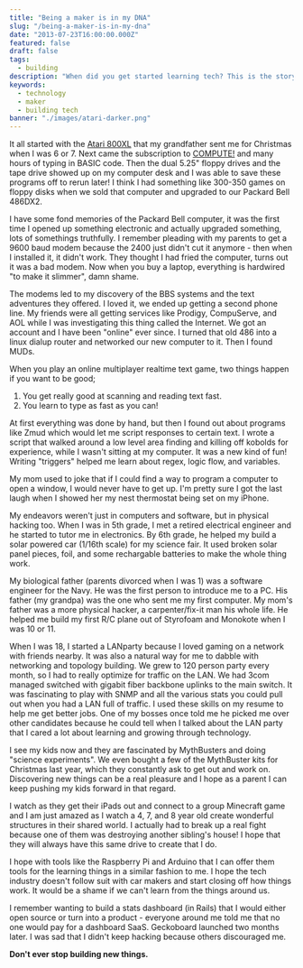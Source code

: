 ```yaml
---
title: "Being a maker is in my DNA"
slug: "/being-a-maker-is-in-my-dna"
date: "2013-07-23T16:00:00.000Z"
featured: false
draft: false
tags:
  - building
description: "When did you get started learning tech? This is the story of how I got started"
keywords:
  - technology
  - maker
  - building tech
banner: "./images/atari-darker.png"
---
```


It all started with the [Atari 800XL](http://www.atarimuseum.com/computers/8BITS/XL/800xl/800xl.htm) that my grandfather sent me for Christmas when I was 6 or 7. Next came the subscription to [COMPUTE!](http://en.wikipedia.org/wiki/COMPUTE!) and many hours of typing in BASIC code. Then the dual 5.25" floppy drives and the tape drive showed up on my computer desk and I was able to save these programs off to rerun later! I think I had something like 300-350 games on floppy disks when we sold that computer and upgraded to our Packard Bell 486DX2. 

I have some fond memories of the Packard Bell computer, it was the first time I opened up something electronic and actually upgraded something, lots of somethings truthfully. I remember pleading with my parents to get a 9600 baud modem because the 2400 just didn't cut it anymore - then when I installed it, it didn't work. They thought I had fried the computer, turns out it was a bad modem. Now when you buy a laptop, everything is hardwired "to make it slimmer", damn shame.

The modems led to my discovery of the BBS systems and the text adventures they offered. I loved it, we ended up getting a second phone line. My friends were all getting services like Prodigy, CompuServe, and AOL while I was investigating this thing called the Internet. We got an account and I have been "online" ever since. I turned that old 486 into a linux dialup router and networked our new computer to it. Then I found MUDs.

When you play an online multiplayer realtime text game, two things happen if you want to be good;

1. You get really good at scanning and reading text fast.
2. You learn to type as fast as you can!

At first everything was done by hand, but then I found out about programs like Zmud which would let me script responses to certain text.  I wrote a script that walked around a low level area finding and killing off kobolds for experience, while I wasn't sitting at my computer. It was a new kind of fun! Writing "triggers" helped me learn about regex, logic flow, and variables.

My mom used to joke that if I could find a way to program a computer to open a window, I would never have to get up.  I'm pretty sure I got the last laugh when I showed her my nest thermostat being set on my iPhone.

My endeavors weren't just in computers and software, but in physical hacking too. When I was in 5th grade, I met a retired electrical engineer and he started to tutor me in electronics.  By 6th grade, he helped my build a solar powered car (1/16th scale) for my science fair. It used broken solar panel pieces, foil, and some rechargable batteries to make the whole thing work.

My biological father (parents divorced when I was 1) was a software engineer for the Navy. He was the first person to introduce me to a PC. His father (my grandpa) was the one who sent me my first computer. My mom's father was a more physical hacker, a carpenter/fix-it man his whole life. He helped me build my first R/C plane out of Styrofoam and Monokote when I was 10 or 11.

When I was 18, I started a LANparty because I loved gaming on a network with friends nearby. It was also a natural way for me to dabble with networking and topology building. We grew to 120 person party every month, so I had to really optimize for traffic on the LAN. We had 3com managed switched with gigabit fiber backbone uplinks to the main switch. It was fascinating to play with SNMP and all the various stats you could pull out when you had a LAN full of traffic. I used these skills on my resume to help me get better jobs. One of my bosses once told me he picked me over other candidates because he could tell when I talked about the LAN party that I cared a lot about learning and growing through technology.

I see my kids now and they are fascinated by MythBusters and doing "science experiments". We even bought a few of the MythBuster kits for Christmas last year, which they constantly ask to get out and work on. Discovering new things can be a real pleasure and I hope as a parent I can keep pushing my kids forward in that regard.

I watch as they get their iPads out and connect to a group Minecraft game and I am just amazed as I watch a 4, 7, and 8 year old create wonderful structures in their shared world. I actually had to break up a real fight because one of them was destroying another sibling's house! I hope that they will always have this same drive to create that I do.

I hope with tools like the Raspberry Pi and Arduino that I can offer them tools for the learning things in a similar fashion to me. I hope the tech industry doesn't follow suit with car makers and start closing off how things work. It would be a shame if we can't learn from the things around us.

I remember wanting to build a stats dashboard (in Rails) that I would either open source or turn into a product - everyone around me told me that no one would pay for a dashboard SaaS. Geckoboard launched two months later. I was sad that I didn't keep hacking because others discouraged me.

**Don't ever stop building new things.**
